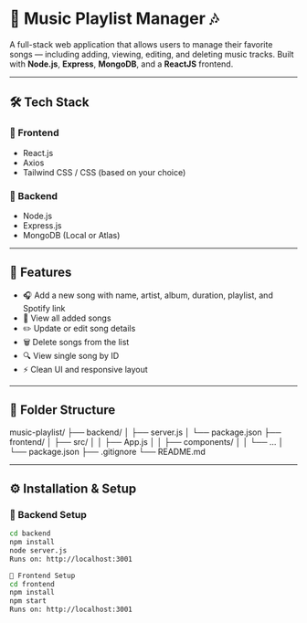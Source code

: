 # 🎵 Music Playlist Manager 🎶

A full-stack web application that allows users to manage their favorite songs — including adding, viewing, editing, and deleting music tracks. Built with **Node.js**, **Express**, **MongoDB**, and a **ReactJS** frontend.

---

## 🛠️ Tech Stack

### 🔹 Frontend
- React.js
- Axios
- Tailwind CSS / CSS (based on your choice)

### 🔹 Backend
- Node.js
- Express.js
- MongoDB (Local or Atlas)

---

## 🚀 Features

- 🎧 Add a new song with name, artist, album, duration, playlist, and Spotify link
- 📜 View all added songs
- ✏️ Update or edit song details
- 🗑️ Delete songs from the list
- 🔍 View single song by ID
- ⚡ Clean UI and responsive layout

---

## 📂 Folder Structure

music-playlist/
├── backend/
│ ├── server.js
│ └── package.json
├── frontend/
│ ├── src/
│ │ ├── App.js
│ │ ├── components/
│ │ └── ...
│ └── package.json
├── .gitignore
└── README.md


---

## ⚙️ Installation & Setup

### 📌 Backend Setup

```bash
cd backend
npm install
node server.js
Runs on: http://localhost:3001

📌 Frontend Setup
cd frontend
npm install
npm start
Runs on: http://localhost:3001



